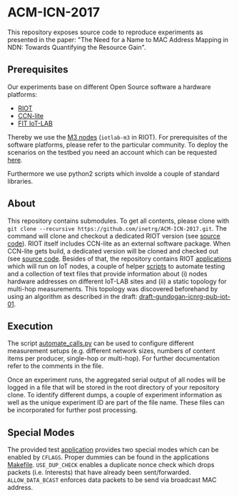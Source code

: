 # ACM-ICN-2017
This repository exposes source code to reproduce experiments as presented in the paper:
"The Need for a Name to MAC Address Mapping in NDN: Towards Quantifying the Resource Gain".

## Prerequisites
Our experiments base on different Open Source software a hardware platforms: 
- [RIOT](https://github.com/RIOT-OS/RIOT)
- [CCN-lite](https://github.com/cn-uofbasel/ccn-lite)
- [FIT IoT-LAB](https://www.iot-lab.info/)

Thereby we use the [M3 nodes](https://www.iot-lab.info/hardware/m3/) (`iotlab-m3`
in RIOT). For prerequisites of the software platforms, please refer to the particular community. To deploy
the scenarios on the testbed you need an account which can be requested [here](https://www.iot-lab.info/testbed/signup.php).

Furthermore we use python2 scripts which involde a couple of standard libraries.

## About
This repository contains submodules. To get all contents, please clone with
`git clone --recursive https://github.com/inetrg/ACM-ICN-2017.git`. The command will clone and checkout
a dedicated RIOT version (see [source code](https://github.com/inetrg/RIOT/tree/ICN_MAC)). RIOT itself
includes CCN-lite as an external software package. When CCN-lite gets build, a dedicated version will be
cloned and checked out (see [source code](https://github.com/inetrg/ccn-lite/tree/ICN_MAC). Besides
of that, the repository contains RIOT [applications](https://github.com/inetrg/ACM-ICN-2017/tree/master/applications) which will run on IoT nodes, a couple of helper [scripts](https://github.com/inetrg/ACM-ICN-2017/tree/master/scripts) to automate testing and a collection of text files that provide information
about (i) nodes hardware addresses on different IoT-LAB sites and (ii) a static topology for
multi-hop measurements. This topology was discovered beforehand by using an algorithm as described in
the draft: [draft-gundogan-icnrg-pub-iot-01](https://datatracker.ietf.org/doc/draft-gundogan-icnrg-pub-iot/).

## Execution
The script [automate_calls.py](https://github.com/inetrg/ACM-ICN-2017/blob/master/scripts/automate_calls.py)
can be used to configure different measurement setups (e.g. different network sizes, numbers of content
items per producer, single-hop or multi-hop). For further documentation refer to the comments in the file.

Once an experiment runs, the aggregated serial output of all nodes will be logged in a file that will be
stored in the root directory of your repository clone. To identify different dumps, a couple of experiment
information as well as the unique experiment ID are part of the file name. These files can be incorporated for further post processing.

## Special Modes
The provided test [application](https://github.com/inetrg/ACM-ICN-2017/tree/master/applications/ndn_exp) provides two special modes which can be enabled by `CFLAGS`. Proper dummies can be found in the
applications [Makefile](https://github.com/inetrg/ACM-ICN-2017/blob/master/applications/ndn_exp/Makefile#L22).
`USE_DUP_CHECK` enables a duplicate nonce check which drops packets (i.e. Interests) that have already
been sent/forwarded.
`ALLOW_DATA_BCAST` enforces data packets to be send via broadcast MAC address.